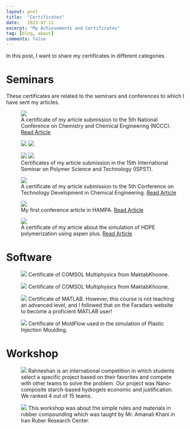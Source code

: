 ```yaml
---
layout: post
title:  "Certificates"
date:   2023-07-11
excerpt: "My Achievements and Certificates"
tag: [blog, about]
comments: false
---
```

In this post, I want to share my certificates in different categories.
# Seminars
These certificates are related to the seminars and conferences to which I have sent my articles.
<figure>
    <img src="/about/Certificates/Article/Compass.jpg">
    <figcaption>A certificate of my article submission to the 5th National Conference on Chemistry and Chemical Engineering (NCCC). 
        <a href="https://www.researchgate.net/publication/359134335_Calculation_of_density_and_solubility_parameter_of_polyethylene_with_COMPASS_force_field">
            Read Article
        </a>
    </figcaption>
</figure>

<figure class="half">
    <img src="/about/Certificates/Article/ISPST Abrasion.jpg">
    <img src="/about/Certificates/Article/ISPST Curing.jpg">
</figure>
<figure class="half">
    <img src="/about/Certificates/Article/ISPST Viscosity.jpg">
    <img src="/about/Certificates/Article/ISPST Waterborne.jpg">
    <figcaption>
        Certificates of my article submission in the 15th International Seminar on Polymer Science and Technology (ISPST). 
    </figcaption>
</figure>

<figure>
    <img src="/about/Certificates/Article/bcnf.jpg">
    <figcaption>
        A certificate of my article submission to the 5th Conference on Technology Development in Chemical Engineering. 
        <a href="https://www.researchgate.net/publication/358978381_The_effect_of_variation_in_polyethylene_glycol_molecular_mass_in_polyurethane_coating_on_polyurethane_interaction_energy_with_iron">
            Read Article
            </a>
    </figcaption>
</figure>

<figure>
    <img src="/about/Certificates/Article/hampa.jpg">
    <figcaption>
        My first conference article in HAMPA. 
        <a href="https://www.researchgate.net/publication/355733098_Mold_injection_simulation_of_plastic_face_shield">
            Read Article
            </a>
    </figcaption>
</figure>

<figure>
    <img src="/about/Certificates/Article/ntogp.jpg">
    <figcaption>
        A certificate of my article about the simulation of HDPE polymerization using aspen plus. 
        <a href="https://www.researchgate.net/publication/358877357_Effect_of_reactor_retention_time_on_the_HDPE_degree_of_polymerization_in_the_solution_process_a_simulation">
            Read Article
            </a>
    </figcaption>
</figure>

# Software
<figure>
    <img src="/about/Certificates/Software/COMSOL copy.jpg">
    Certificate of COMSOL Multiphysics from MaktabKhoone.
</figure>

<figure>
    <img src="/about/Certificates/Software/COMSOL copy.jpg">
    Certificate of COMSOL Multiphysics from MaktabKhoone.
</figure>

<figure>
    <img src="/about/Certificates/Software/MATLAB.jpg">
    Certificate of MATLAB. However, this course is not teaching an advanced level, and I followed that on the Faradars website to become a proficient MATLAB user!
</figure>

<figure>
    <img src="/about/Certificates/Software/Moldflow.jpg">
    Certificate of MoldFlow used in the simulation of Plastic Injection Moulding.
</figure>

# Workshop
<figure>
    <img src="/about/Certificates/Workshop/Rahneshan.jpg">
    Rahneshan is an international competition in which students select a specific project based on their favorites and compete with other teams to solve the problem. Our project was Nano-composite starch-based hydrogels economic and justification. We ranked 4 out of 15 teams.
</figure>

<figure>
    <img src="/about/Certificates/Workshop/rubber copy.jpg">
    This workshop was about the simple rules and materials in rubber compounding which was taught by Mr. Amanali Khani in Iran Ruber Research Center.
</figure>
